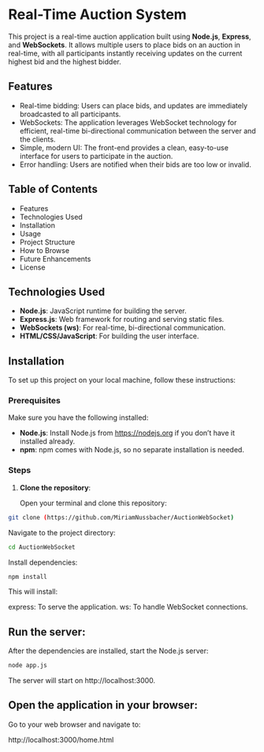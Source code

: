 # Real-Time Auction System

This project is a real-time auction application built using **Node.js**, **Express**, and **WebSockets**. It allows multiple users to place bids on an auction in real-time, with all participants instantly receiving updates on the current highest bid and the highest bidder.

## Features

- Real-time bidding: Users can place bids, and updates are immediately broadcasted to all participants.
- WebSockets: The application leverages WebSocket technology for efficient, real-time bi-directional communication between the server and the clients.
- Simple, modern UI: The front-end provides a clean, easy-to-use interface for users to participate in the auction.
- Error handling: Users are notified when their bids are too low or invalid.

## Table of Contents

- Features
- Technologies Used
- Installation
- Usage
- Project Structure
- How to Browse
- Future Enhancements
- License

## Technologies Used

- **Node.js**: JavaScript runtime for building the server.
- **Express.js**: Web framework for routing and serving static files.
- **WebSockets (ws)**: For real-time, bi-directional communication.
- **HTML/CSS/JavaScript**: For building the user interface.

## Installation

To set up this project on your local machine, follow these instructions:

### Prerequisites

Make sure you have the following installed:

- **Node.js**: Install Node.js from https://nodejs.org if you don’t have it installed already.
- **npm**: npm comes with Node.js, so no separate installation is needed.

### Steps

1. **Clone the repository**:

   Open your terminal and clone this repository:

 ```bash
 git clone (https://github.com/MiriamNussbacher/AuctionWebSocket)
 
 ```
   Navigate to the project directory:
```bash
cd AuctionWebSocket
```

Install dependencies:
```bash
npm install
```
This will install:

express: To serve the application.
ws: To handle WebSocket connections.
## Run the server:

After the dependencies are installed, start the Node.js server:

```bash
node app.js
```

The server will start on http://localhost:3000.

## Open the application in your browser:

Go to your web browser and navigate to:

http://localhost:3000/home.html